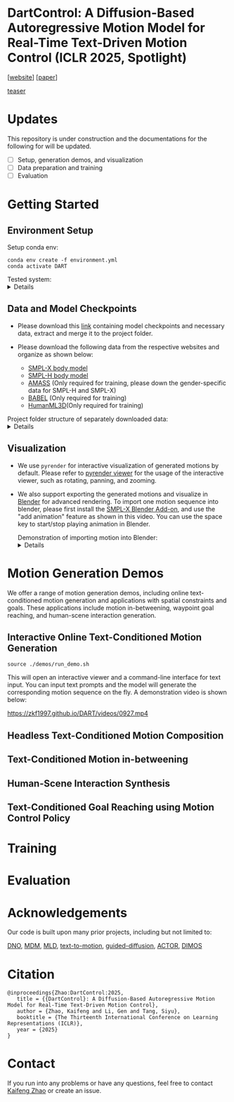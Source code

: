 # DartControl: A Diffusion-Based Autoregressive Motion Model for Real-Time Text-Driven Motion Control (ICLR 2025, Spotlight)

[[website](https://zkf1997.github.io/DART/)] [[paper](https://arxiv.org/abs/2410.05260)] 

[teaser](https://zkf1997.github.io/DART/videos/teaser.mp4)

# Updates
This repository is under construction and the documentations for the following for will be updated.  

- [ ] Setup, generation demos, and visualization
- [ ] Data preparation and training
- [ ] Evaluation

# Getting Started

## Environment Setup
Setup conda env:
```
conda env create -f environment.yml
conda activate DART
```
<summary>Tested system:</summary>
<details>
Our experiments and performance profiling are conducted on a workstation with single RTX 4090
GPU, intel i7-13700K CPU, 64GiB memory. The workstation runs with Ubuntu 22.04.4 LTS system.
</details>

## Data and Model Checkpoints
* Please download this [link](https://drive.google.com/drive/folders/1vJg3GFVPT6kr6cA0HrQGmiAEBE2dkaps?usp=drive_link) containing model checkpoints and necessary data, extract and merge it to the project folder.

* Please download the following data from the respective websites and organize as shown below:
  * [SMPL-X body model](https://download.is.tue.mpg.de/download.php?domain=smplx&sfile=smplx_lockedhead_20230207.zip)
  * [SMPL-H body model](https://download.is.tue.mpg.de/download.php?domain=mano&resume=1&sfile=smplh.tar.xz)
  * [AMASS](https://amass.is.tue.mpg.de/) (Only required for training, please down the gender-specific data for SMPL-H and SMPL-X)
  * [BABEL](https://download.is.tue.mpg.de/download.php?domain=teach&resume=1&sfile=babel-data/babel-teach.zip) (Only required for training)
  * [HumanML3D](https://github.com/EricGuo5513/HumanML3D)(Only required for training)

<summary> 
Project folder structure of separately downloaded data:
</summary>
<details>

  ```
  ./
  ├── data
  │   ├── smplx_lockedhead_20230207
  │   │   └── models_lockedhead
  │   │       ├── smplh
  │   │       │   ├── SMPLH_FEMALE.pkl
  │   │       │   └── SMPLH_MALE.pkl
  │   │       └── smplx
  │   │           ├── SMPLX_FEMALE.npz
  │   │           ├── SMPLX_MALE.npz
  │   │           └── SMPLX_NEUTRAL.npz
  │   ├── amass
  │   │   ├──  babel-teach
  │   │   │        ├── train.json
  │   │   │        └── val.json
  │   │   ├──  smplh_g
  │   │   │        ├── ACCAD
  │   │   │        ├── BioMotionLab_NTroje
  │   │   │        ├── BMLhandball
  │   │   │        ├── BMLmovi
  │   │   │        ├── CMU
  │   │   │        ├── CNRS
  │   │   │        ├── DanceDB
  │   │   │        ├── DFaust_67
  │   │   │        ├── EKUT
  │   │   │        ├── Eyes_Japan_Dataset
  │   │   │        ├── GRAB
  │   │   │        ├── HUMAN4D
  │   │   │        ├── HumanEva
  │   │   │        ├── KIT
  │   │   │        ├── MPI_HDM05
  │   │   │        ├── MPI_Limits
  │   │   │        ├── MPI_mosh
  │   │   │        ├── SFU
  │   │   │        ├── SOMA
  │   │   │        ├── SSM_synced
  │   │   │        ├── TCD_handMocap
  │   │   │        ├── TotalCapture
  │   │   │        ├── Transitions_mocap
  │   │   │        └── WEIZMANN
  │   │   └──  smplx_g
  │   │   │        ├── ACCAD
  │   │   │        ├── BMLmovi
  │   │   │        ├── BMLrub
  │   │   │        ├── CMU
  │   │   │        ├── CNRS
  │   │   │        ├── DanceDB
  │   │   │        ├── DFaust
  │   │   │        ├── EKUT
  │   │   │        ├── EyesJapanDataset
  │   │   │        ├── GRAB
  │   │   │        ├── HDM05
  │   │   │        ├── HUMAN4D
  │   │   │        ├── HumanEva
  │   │   │        ├── KIT
  │   │   │        ├── MoSh
  │   │   │        ├── PosePrior
  │   │   │        ├── SFU
  │   │   │        ├── SOMA
  │   │   │        ├── SSM
  │   │   │        ├── TCDHands
  │   │   │        ├── TotalCapture
  │   │   │        ├── Transitions
  │   │   │        └── WEIZMANN
  │   ├── HumanML3D
  │   │   ├── HumanML3D
  │   │   │   ├──...
  │   │   └── index.csv
  ```
</details>

## Visualization 
* We use `pyrender` for interactive visualization of generated motions by default. Please refer to [pyrender viewer](https://pyrender.readthedocs.io/en/latest/generated/pyrender.viewer.Viewer.html) for the usage of the interactive viewer, such as rotating, panning, and zooming.
* We also support exporting the generated motions and visualize in [Blender](https://www.blender.org/) for advanced rendering. To import one motion sequence into blender, please first install the [SMPL-X Blender Add-on](https://gitlab.tuebingen.mpg.de/jtesch/smplx_blender_addon#installation), and use the "add animation" feature as shown in this video. You can use the space key to start/stop playing animation in Blender.
  <summary>Demonstration of importing motion into Blender:
  </summary>
  
  <details>
  
  Import demonstration video:

  ./assets/import.mp4

  </details>


# Motion Generation Demos
We offer a range of motion generation demos, including online text-conditioned motion generation and applications with spatial constraints and goals. 
These applications include motion in-betweening, waypoint goal reaching, and human-scene interaction generation.

## Interactive Online Text-Conditioned Motion Generation
```
source ./demos/run_demo.sh
```
This will open an interactive viewer and a command-line interface for text input. You can input text prompts and the model will generate the corresponding motion sequence on the fly.
A demonstration video is shown below:

https://zkf1997.github.io/DART/videos/0927.mp4


## Headless Text-Conditioned Motion Composition 
 
## Text-Conditioned Motion in-betweening

## Human-Scene Interaction Synthesis

[//]: # (## Sparse and Dense Joint locations Control)

## Text-Conditioned Goal Reaching using Motion Control Policy

# Training

[//]: # (## Data Preparation)

[//]: # ()
[//]: # (## Motion Primitive VAE)

[//]: # ()
[//]: # (## Latent Motion Primitive Diffusion Model)

[//]: # ()
[//]: # (## Motion Control Policy)


# Evaluation

[//]: # (## Text-Conditioned Temporal Motion Composition)

[//]: # ()
[//]: # (## Text-Conditioned Motion In-betweening)

[//]: # ()
[//]: # (## Text-Conditioned Goal Reaching)

# Acknowledgements
Our code is built upon many prior projects, including but not limited to:

[DNO](https://github.com/korrawe/Diffusion-Noise-Optimization), [MDM](https://github.com/GuyTevet/motion-diffusion-model), [MLD](https://github.com/ChenFengYe/motion-latent-diffusion), [text-to-motion](https://github.com/EricGuo5513/text-to-motion), [guided-diffusion](https://github.com/openai/guided-diffusion), [ACTOR](https://github.com/Mathux/ACTOR), [DIMOS](https://github.com/zkf1997/DIMOS)

[//]: # (# License)

[//]: # (* Our code and model checkpoints employ the MIT License.)

[//]: # (* Note that our code depends on third-party software and datasets that employ their respective licenses. Here are some examples:)

[//]: # (    * Code/model/data relevant to the SMPL-X body model follows its own license.)

[//]: # (    * Code/model/data relevant to the AMASS dataset follows its own license.)

[//]: # (    * Blender and its SMPL-X add-on employ their respective license.)

  
# Citation
```
@inproceedings{Zhao:DartControl:2025,
   title = {{DartControl}: A Diffusion-Based Autoregressive Motion Model for Real-Time Text-Driven Motion Control},
   author = {Zhao, Kaifeng and Li, Gen and Tang, Siyu},
   booktitle = {The Thirteenth International Conference on Learning Representations (ICLR)},
   year = {2025}
}
```

# Contact

If you run into any problems or have any questions, feel free to contact [Kaifeng Zhao](mailto:kaifeng.zhao@inf.ethz.ch) or create an issue.